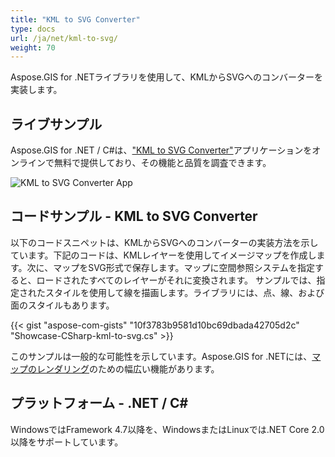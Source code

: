 ```yaml
---
title: "KML to SVG Converter"
type: docs
url: /ja/net/kml-to-svg/
weight: 70
---
```


Aspose.GIS for .NETライブラリを使用して、KMLからSVGへのコンバーターを実装します。

## **ライブサンプル**

Aspose.GIS for .NET / C#は、["KML to SVG Converter"](https://products.aspose.app/gis/viewer/kml-to-svg)アプリケーションをオンラインで無料で提供しており、その機能と品質を調査できます。

![KML to SVG Converter App](viewer.png)

## **コードサンプル - KML to SVG Converter**

以下のコードスニペットは、KMLからSVGへのコンバーターの実装方法を示しています。下記のコードは、KMLレイヤーを使用してイメージマップを作成します。次に、マップをSVG形式で保存します。マップに空間参照システムを指定すると、ロードされたすべてのレイヤーがそれに変換されます。
サンプルでは、指定されたスタイルを使用して線を描画します。ライブラリには、点、線、および面のスタイルもあります。

{{< gist "aspose-com-gists" "10f3783b9581d10bc69dbada42705d2c" "Showcase-CSharp-kml-to-svg.cs" >}}

このサンプルは一般的な可能性を示しています。Aspose.GIS for .NETには、[マップのレンダリング](https://docs.aspose.com/gis/net/map-rendering/)のための幅広い機能があります。

## **プラットフォーム - .NET / C#**

WindowsではFramework 4.7以降を、WindowsまたはLinuxでは.NET Core 2.0以降をサポートしています。
